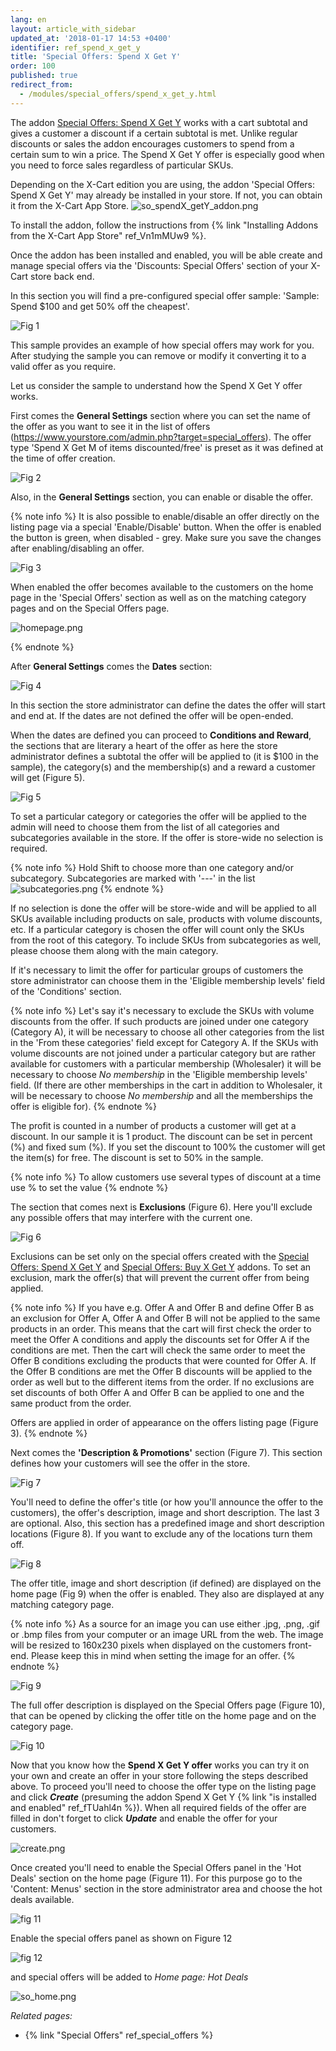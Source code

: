 ```yaml
---
lang: en
layout: article_with_sidebar
updated_at: '2018-01-17 14:53 +0400'
identifier: ref_spend_x_get_y
title: 'Special Offers: Spend X Get Y'
order: 100
published: true
redirect_from:
  - /modules/special_offers/spend_x_get_y.html
---
```

The addon [Special Offers: Spend X Get Y](https://market.x-cart.com/addons/spend-x-get-y.html) works with a cart subtotal and gives a customer a discount if a certain subtotal is met. Unlike regular discounts or sales the addon encourages customers to spend from a certain sum to win a price. The Spend X Get Y offer is especially good when you need to force sales regardless of particular SKUs. 

Depending on the X-Cart edition you are using, the addon 'Special Offers: Spend X Get Y' may already be installed in your store. If not, you can obtain it from the X-Cart App Store. 
![so_spendX_getY_addon.png]({{site.baseurl}}/attachments/ref_spend_x_get_y/so_spendX_getY_addon.png)

To install the addon, follow the instructions from {% link "Installing Addons from the X-Cart App Store" ref_Vn1mMUw9 %}. 

Once the addon has been installed and enabled, you will be able create and manage special offers via the 'Discounts: Special Offers' section of your X-Cart store back end.

In this section you will find a pre-configured special offer sample: 'Sample: Spend $100 and get 50% off the cheapest'.

![Fig 1]({{site.baseurl}}/attachments/spendxgety.png)

This sample provides an example of how special offers may work for you. After studying the sample you can remove or modify it converting it to a valid offer as you require. 

Let us consider the sample to understand how the Spend X Get Y offer works. 

First comes the **General Settings** section where you can set the name of the offer as you want to see it in the list of offers (https://www.yourstore.com/admin.php?target=special_offers). The offer type 'Spend X Get M of items discounted/free' is preset as it was defined at the time of offer creation.

![Fig 2]({{site.baseurl}}/attachments/general.png)

Also, in the **General Settings** section, you can enable or disable the offer. 

{% note info %}
It is also possible to enable/disable an offer directly on the listing page via a special 'Enable/Disable' button. When the offer is enabled the button is green, when disabled - grey. Make sure you save the changes after enabling/disabling an offer.

![Fig 3]({{site.baseurl}}/attachments/enable.png)

When enabled the offer becomes available to the customers on the home page in the 'Special Offers' section as well as on the matching category pages and on the Special Offers page.

![homepage.png]({{site.baseurl}}/attachments/homepage.png)

{% endnote %}

After **General Settings** comes the **Dates** section:

![Fig 4]({{site.baseurl}}/attachments/dates.png)

In this section the store administrator can define the dates the offer will start and end at. If the dates are not defined the offer will be open-ended. 

When the dates are defined you can proceed to **Conditions and Reward**, the sections that are literary a heart of the offer as here the store administrator defines a subtotal the offer will be applied to (it is  $100 in the sample), the category(s) and the membership(s) and a reward a customer will get (Figure 5).

![Fig 5]({{site.baseurl}}/attachments/conditions-reward.png)

To set a particular category or categories the offer will be applied to the admin will need to choose them from the list of all categories and subcategories available in the store. If the offer is store-wide no selection is required.

{% note info %} 
Hold Shift to choose more than one category and/or subcategory. Subcategories are marked with '---' in the list
![subcategories.png]({{site.baseurl}}/attachments/subcategories.png)
{% endnote %}

If no selection is done the offer will be store-wide and will be applied to all SKUs available including products on sale, products with volume discounts, etc. If a particular category is chosen the offer will count only the SKUs from the root of this category. To include SKUs from subcategories as well, please choose them along with the main category.

If it's necessary to limit the offer for particular groups of customers the store administrator can choose them in the 'Eligible membership levels' field of the 'Conditions' section. 

{% note info %}
Let's say it's necessary to exclude the SKUs with volume discounts from the offer. If such products are joined under one category (Category A), it will be necessary to choose all other categories from the list in the 'From these categories' field except for Category A.  If the SKUs with volume discounts are not joined under a particular category but are rather available for customers with a particular membership (Wholesaler) it will be necessary to choose _No membership_ in the 'Eligible membership levels' field. (If there are other memberships in the cart in addition to Wholesaler, it will be necessary to choose _No membership_ and all the memberships the offer is eligible for).
{% endnote %}

The profit is counted in a number of products a customer will get at a discount. In our sample it is 1 product. The discount can be set in percent (%) and fixed sum (%). If you set the discount to 100% the customer will get the item(s) for free. The discount is set to 50% in the sample.

{% note info %}
To allow customers use several types of discount at a time use % to set the value
{% endnote %}

The section that comes next is **Exclusions** (Figure 6). Here you'll exclude any possible offers that may interfere with the current one. 

![Fig 6]({{site.baseurl}}/attachments/exclusions.png)

Exclusions can be set only on the special offers created with the [Special Offers: Spend X Get Y](https://market.x-cart.com/addons/spend-x-get-y.html "Special Offers: Spend X Get Y") and [Special Offers: Buy X Get Y](https://market.x-cart.com/addons/buy-x-get-y.html "Special Offers: Spend X Get Y") addons. To set an exclusion, mark the offer(s) that will prevent the current offer from being applied.

{% note info %}
If you have e.g. Offer A and Offer B and define Offer B as an exclusion for Offer A, Offer A and Offer B will not be applied to the same products in an order. This means that the cart will first check the order to meet the Offer A conditions and apply the discounts set for Offer A if the conditions are met. Then the cart will check the same order to meet the Offer B conditions excluding the products that were counted for Offer A. If the Offer B conditions are met the Offer B discounts will be applied to the order as well but to the different items from the order. If no exclusions are set discounts of both Offer A and Offer B can be applied to one and the same product from the order. 

Offers are applied in order of appearance on the offers listing page (Figure 3).
{% endnote %}

Next comes the **'Description & Promotions'** section (Figure 7). This section defines how your customers will see the offer in the store.

![Fig 7]({{site.baseurl}}/attachments/descr.png)

You'll need to define the offer's title (or how you'll announce the offer to the customers), the offer's description, image and short description. The last 3 are optional. Also, this section has a predefined image and short description locations (Figure 8). If you want to exclude any of the locations turn them off.

![Fig 8]({{site.baseurl}}/attachments/display.png)

The offer title, image and short description (if defined) are displayed on the home page (Fig 9) when the offer is enabled. They also are displayed at any matching category page.

{% note info %}
As a source for an image you can use either .jpg, .png, .gif or .bmp files from your computer or an image URL from the web. The image will be resized to 160x230 pixels when displayed on the customers front-end. Please keep this in mind when setting the image for an offer.
{% endnote %}

![Fig 9]({{site.baseurl}}/attachments/home.png)

The full offer description is displayed on the Special Offers page (Figure 10), that can be opened by clicking the offer title on the home page and on the category page.

![Fig 10]({{site.baseurl}}/attachments/description.png)

Now that you know how the **Spend X Get Y offer** works you can try it on your own and create an offer in your store following the steps described above. To proceed you'll need to choose the offer type on the listing page and click _**Create**_ (presuming the addon Spend X Get Y {% link "is installed and enabled" ref_fTUahl4n %}). When all required fields of the offer are filled in don't forget to click _**Update**_ and enable the offer for your customers. 

![create.png]({{site.baseurl}}/attachments/create.png)

Once created you'll need to enable the Special Offers panel in the 'Hot Deals' section on the home page (Figure 11). For this purpose go to the 'Content: Menus' section in the store administrator area and choose the hot deals available.

![fig 11]({{site.baseurl}}/attachments/menus.png)

Enable the special offers panel as shown on Figure 12

![fig 12]({{site.baseurl}}/attachments/enable_so.png)

and special offers will be added to _Home page: Hot Deals_

![so_home.png]({{site.baseurl}}/attachments/so_home.png)


_Related pages:_
   
   * {% link "Special Offers" ref_special_offers %}

